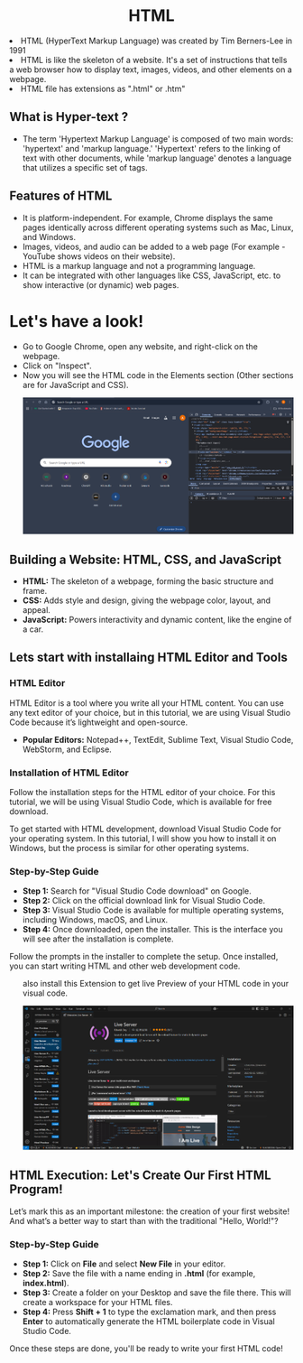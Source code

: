 <h1 align="center">HTML</h1>

<p>
  
  <li>HTML (HyperText Markup Language) was created by Tim Berners-Lee in 1991 </li>

  <li>HTML is like the skeleton of a website. It's a set of instructions that tells a web browser how to display text, images, videos, and other elements on a webpage. </li>

  <li>HTML file has extensions as ".html" or .htm"</li>

</p>
  <p>    
    <h2>What is Hyper-text ?</h2>
    <ul>
      <li>The term 'Hypertext Markup Language' is composed of two main words: 'hypertext' and 'markup language.' 'Hypertext' refers to the linking of text with other documents, while 'markup language' denotes a language that utilizes a specific set of tags.</li>  
    </ul>
  </p>

<p><h2>Features of HTML</h2>
  <ul>
    <li>It is platform-independent. For example, Chrome displays the same pages identically across different operating systems such as Mac, Linux, and Windows.</li>
    <li>Images, videos, and audio can be added to a web page (For example - YouTube shows videos on their website).</li>
    <li>HTML is a markup language and not a programming language.</li>
    <li>It can be integrated with other languages like CSS, JavaScript, etc. to show interactive (or dynamic) web pages.</li>
  </ul>
</p>

<h1>Let's have a look!</h1>
<ul>
  <li>Go to Google Chrome, open any website, and right-click on the webpage.</li>
  <li>Click on "Inspect".</li>
  <li>Now you will see the HTML code in the Elements section (Other sections are for JavaScript and CSS).</li>
    <p align="center">
      <img src="https://github.com/Aditya948351/Web_Dev/blob/main/uploads/Screenshot%202025-04-29%20194944.png?raw=true" alt="Inspect Screenshot" width="800"/>
    </p>
</ul>

<h2>Building a Website: HTML, CSS, and JavaScript</h2>
<ul>
  <li><strong>HTML:</strong> The skeleton of a webpage, forming the basic structure and frame.</li>
  <li><strong>CSS:</strong> Adds style and design, giving the webpage color, layout, and appeal.</li>
  <li><strong>JavaScript:</strong> Powers interactivity and dynamic content, like the engine of a car.</li>
</ul>

<h2>Lets start with installaing HTML Editor and Tools</h2>
<h3>HTML Editor</h3>
<p>HTML Editor is a tool where you write all your HTML content. You can use any text editor of your choice, but in this tutorial, we are using Visual Studio Code because it’s lightweight and open-source.</p>
<ul>
  <li><strong>Popular Editors:</strong> Notepad++, TextEdit, Sublime Text, Visual Studio Code, WebStorm, and Eclipse.</li>
</ul>

<h3>Installation of HTML Editor</h3>
<p>Follow the installation steps for the HTML editor of your choice. For this tutorial, we will be using Visual Studio Code, which is available for free download.</p>

<p>To get started with HTML development, download Visual Studio Code for your operating system. In this tutorial, I will show you how to install it on Windows, but the process is similar for other operating systems.</p>

<h3>Step-by-Step Guide</h3>
<ul>
  <li><strong>Step 1:</strong> Search for "Visual Studio Code download" on Google.</li>
  <li><strong>Step 2:</strong> Click on the official download link for Visual Studio Code.</li>
  <li><strong>Step 3:</strong> Visual Studio Code is available for multiple operating systems, including Windows, macOS, and Linux.</li>
  <li><strong>Step 4:</strong> Once downloaded, open the installer. This is the interface you will see after the installation is complete.</li>
</ul>

<p>Follow the prompts in the installer to complete the setup. Once installed, you can start writing HTML and other web development code.</p>

<ul>
  <p>also install this Extension to get live Preview of your HTML code in your visual code.</p>
  <p align="center">
    <img src="https://github.com/Aditya948351/Web_Dev/blob/main/uploads/Screenshot%202025-04-29%20203019.png?raw=true"/>
  </p>
</ul>

<h2>HTML Execution: Let's Create Our First HTML Program!</h2>
<p>Let’s mark this as an important milestone: the creation of your first website! And what’s a better way to start than with the traditional "Hello, World!"?</p>

<h3>Step-by-Step Guide</h3>
<ul>
  <li><strong>Step 1:</strong> Click on <strong>File</strong> and select <strong>New File</strong> in your editor.</li>
  <li><strong>Step 2:</strong> Save the file with a name ending in <strong>.html</strong> (for example, <strong>index.html</strong>).</li>
  <li><strong>Step 3:</strong> Create a folder on your Desktop and save the file there. This will create a workspace for your HTML files.</li>
  <li><strong>Step 4:</strong> Press <strong>Shift + 1</strong> to type the exclamation mark, and then press <strong>Enter</strong> to automatically generate the HTML boilerplate code in Visual Studio Code.</li>
</ul>

<p>Once these steps are done, you'll be ready to write your first HTML code!</p>





